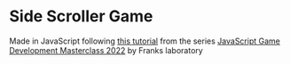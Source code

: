 
# Side Scroller Game 
Made in JavaScript following [this tutorial](https://www.youtube.com/watch?v=7JtLHJbm0kA&list=PLYElE_rzEw_uryBrrzu2E626MY4zoXvx2&index=13) from the series [JavaScript Game Development Masterclass 2022](https://www.youtube.com/playlist?list=PLYElE_rzEw_uryBrrzu2E626MY4zoXvx2) by Franks laboratory


